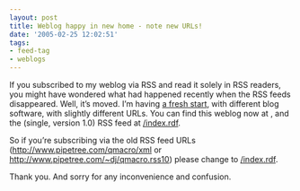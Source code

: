 ```yaml
---
layout: post
title: Weblog happy in new home - note new URLs!
date: '2005-02-25 12:02:51'
tags:
- feed-tag
- weblogs
---
```



If you subscribed to my weblog via RSS and read it solely in RSS readers, you might have wondered what had happened recently when the RSS feeds disappeared. Well, it’s moved. I’m having [a fresh start](/2005/02/a-fresh-start/), with different blog software, with slightly different URLs. You can find this weblog now at [](/qmacro/blog), and the (single, version 1.0) RSS feed at [/index.rdf](/qmacro/blog/index.rdf).

So if you’re subscribing via the old RSS feed URLs (http://www.pipetree.com/qmacro/xml or http://www.pipetree.com/~dj/qmacro.rss10) please change to [/index.rdf](/qmacro/blog/index.rdf).

Thank you. And sorry for any inconvenience and confusion.


